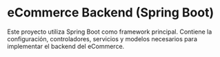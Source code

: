 # eCommerce Backend (Spring Boot)

Este proyecto utiliza Spring Boot como framework principal. Contiene la configuración, controladores, servicios y modelos necesarios para implementar el backend del eCommerce.
